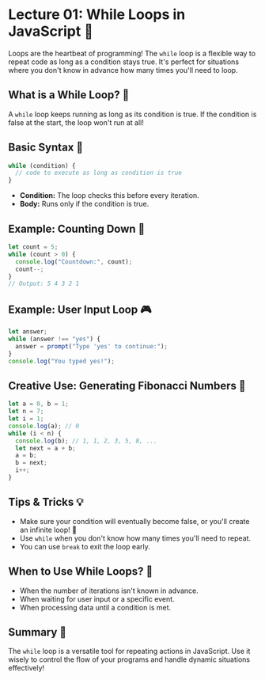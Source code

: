 # Lecture 01: While Loops in JavaScript 🔄

Loops are the heartbeat of programming! The `while` loop is a flexible way to repeat code as long as a condition stays true. It's perfect for situations where you don't know in advance how many times you'll need to loop.

## What is a While Loop? 🤔

A `while` loop keeps running as long as its condition is true. If the condition is false at the start, the loop won't run at all!

## Basic Syntax 📝

```javascript
while (condition) {
  // code to execute as long as condition is true
}
```

- **Condition:** The loop checks this before every iteration.
- **Body:** Runs only if the condition is true.

## Example: Counting Down 🚦

```javascript
let count = 5;
while (count > 0) {
  console.log("Countdown:", count);
  count--;
}
// Output: 5 4 3 2 1
```

## Example: User Input Loop 🎮

```javascript
let answer;
while (answer !== "yes") {
  answer = prompt("Type 'yes' to continue:");
}
console.log("You typed yes!");
```

## Creative Use: Generating Fibonacci Numbers 🐇

```javascript
let a = 0, b = 1;
let n = 7;
let i = 1;
console.log(a); // 0
while (i < n) {
  console.log(b); // 1, 1, 2, 3, 5, 8, ...
  let next = a + b;
  a = b;
  b = next;
  i++;
}
```

## Tips & Tricks 💡

- Make sure your condition will eventually become false, or you'll create an infinite loop! 🔁
- Use `while` when you don't know how many times you'll need to repeat.
- You can use `break` to exit the loop early.

## When to Use While Loops? 🚦

- When the number of iterations isn't known in advance.
- When waiting for user input or a specific event.
- When processing data until a condition is met.

## Summary 🎉

The `while` loop is a versatile tool for repeating actions in JavaScript. Use it wisely to control the flow of your programs and handle dynamic situations effectively!